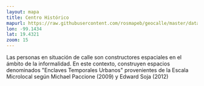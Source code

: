 ```yaml
---
layout: mapa
title: Centro Histórico
mapurl: https://raw.githubusercontent.com/rosmapeb/geocalle/master/data/magicos.json
lon: -99.1434
lat: 19.4321
zoom: 15
---
```


Las personas en situación de calle son constructores espaciales en el ámbito de la informalidad. En este contexto, construyen espacios denominados "Enclaves Temporales Urbanos" provenientes de la Escala Microlocal según Michael Paccione (2009) y Edward Soja (2012)
